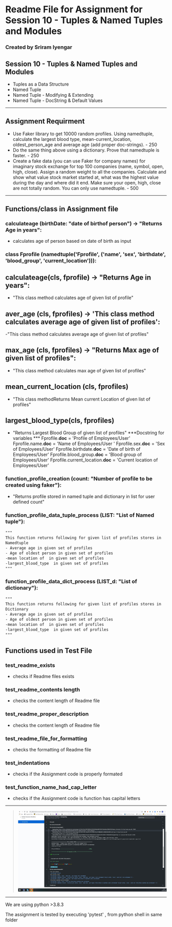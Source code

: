 # Readme File for Assignment for Session 10 - Tuples & Named Tuples and Modules
### Created by Sriram Iyengar
## Session 10 - Tuples & Named Tuples and Modules
- Tuples as a Data Structure
- Named Tuple
- Named Tuple - Modifying & Extending
- Named Tuple - DocString & Default Values
-----------------------------------------------------------------------------------------------------------------------------------------------------------------------------------------
##  Assignment Requirment 
- Use Faker library to get 10000 random profiles. Using namedtuple, calculate the largest blood type, mean-current_location, oldest_person_age and average age (add proper doc-strings). - 250
- Do the same thing above using a dictionary. Prove that namedtuple is faster. - 250
- Create a fake data (you can use Faker for company names) for imaginary stock exchange for top 100 companies (name, symbol, open, high, close). Assign a random weight to all the companies. 
  Calculate and show what value stock market started at, what was the highest value during the day and where did it end. Make sure your open, high, close are not totally random. You can only use namedtuple. - 500
-----------------------------------------------------------------------------------------------------------------------------------------------------------------------------------------
## Functions/class in Assignment file


###  calculateage (birthDate: "date of birthof person") -> "Returns Age in years":
- calculates age of person based on date of birth as input
### class Fprofile (namedtuple('Fprofile', ('name', 'sex', 'birthdate', 'blood_group', 'current_location'))):
##  calculateage(cls, fprofile) -> "Returns Age in years":
- "This class method calculates age of given list of profile"
##  aver_age (cls, fprofiles) -> 'This class method calculates average age of given list of profiles':
-"This class method calculates average age of given list of profiles"
##  max_age (cls, fprofiles) -> "Returns Max age of given list of profiles":
- "This class method calculates max age of given list of profiles"
##  mean_current_location (cls, fprofiles)
- "This class methodReturns Mean current Location of given list of profiles"
##  largest_blood_type(cls, fprofiles)
- "Returns Largest Blood Group of given list of profiles"
***Docstring for variables ***
Fprofile.__doc__ = 'Profile of Employees/User'
Fprofile.name.__doc__ = 'Name of Employees/User '
Fprofile.sex.__doc__ = 'Sex of Employees/User'
Fprofile.birthdate.__doc__ = 'Date of birth of Employees/User'
Fprofile.blood_group.__doc__ = 'Blood group of Employees/User'
Fprofile.current_location.__doc__ = 'Current location of Employees/User'

###  function_profile_creation (count: "Number of profile to be created using faker"):
- "Returns  profile stored in named tuple and dictionary in list for user defined count"

###  function_profile_data_tuple_process (LIST: "List of Named tuple"):
    """
    This function returns following for given list of profiles stores in Namedtuple
    - Average age in given set of profiles
    - Age of oldest person in given set of profiles
    -mean location of  in given set of profiles
    -largest_blood_type  in given set of profiles
    """


###  function_profile_data_dict_process (LIST_d: "List of dictionary"):
    """
    This function returns following for given list of profiles stores in Dictionary
    - Average age in given set of profiles
    - Age of oldest person in given set of profiles
    -mean location of  in given set of profiles
    -largest_blood_type  in given set of profiles
    """


## Functions used in Test File
### test_readme_exists 
- checks if Readme files exists

### test_readme_contents length 
- checks the content length of  Readme file
### test_readme_proper_description 
- checks the content length of  Readme file

### test_readme_file_for_formatting 
- checks the formatting of  Readme file

### test_indentations 
- checks if the Assignment code is properly formated

### test_function_name_had_cap_letter 
- checks if the Assignment code is function has capital letters






***
> ![My Image](https://github.com/rsriramiyengar/EPAi-session10-rsriramiyengar/blob/master/images/Image01.JPG)
***

We are using python >3.8.3

The assignment is  tested by executing 'pytest' , from python shell in same folder
